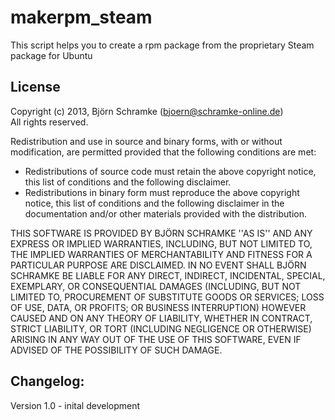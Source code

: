 makerpm_steam
====
This script helps you to create a rpm package from the proprietary Steam package for Ubuntu 

## License
Copyright (c) 2013, Björn Schramke (bjoern@schramke-online.de)<br>
All rights reserved.

Redistribution and use in source and binary forms, with or without
modification, are permitted provided that the following conditions are met:
   * Redistributions of source code must retain the above copyright
     notice, this list of conditions and the following disclaimer.
   * Redistributions in binary form must reproduce the above copyright
     notice, this list of conditions and the following disclaimer in the
     documentation and/or other materials provided with the distribution.

THIS SOFTWARE IS PROVIDED BY BJÖRN SCHRAMKE ''AS IS'' AND ANY
EXPRESS OR IMPLIED WARRANTIES, INCLUDING, BUT NOT LIMITED TO, THE IMPLIED
WARRANTIES OF MERCHANTABILITY AND FITNESS FOR A PARTICULAR PURPOSE ARE
DISCLAIMED. IN NO EVENT SHALL BJÖRN SCHRAMKE BE LIABLE FOR ANY
DIRECT, INDIRECT, INCIDENTAL, SPECIAL, EXEMPLARY, OR CONSEQUENTIAL DAMAGES
(INCLUDING, BUT NOT LIMITED TO, PROCUREMENT OF SUBSTITUTE GOODS OR SERVICES;
LOSS OF USE, DATA, OR PROFITS; OR BUSINESS INTERRUPTION) HOWEVER CAUSED AND
ON ANY THEORY OF LIABILITY, WHETHER IN CONTRACT, STRICT LIABILITY, OR TORT
(INCLUDING NEGLIGENCE OR OTHERWISE) ARISING IN ANY WAY OUT OF THE USE OF THIS
SOFTWARE, EVEN IF ADVISED OF THE POSSIBILITY OF SUCH DAMAGE.

## Changelog:

Version 1.0  - inital development

